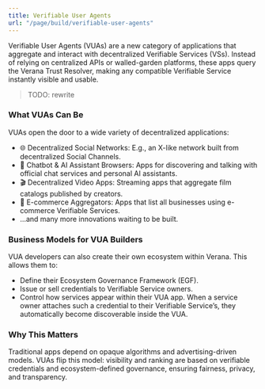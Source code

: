 ```yaml
---
title: Verifiable User Agents
url: "/page/build/verifiable-user-agents"
---
```


Verifiable User Agents (VUAs) are a new category of applications that aggregate and interact with decentralized Verifiable Services (VSs). Instead of relying on centralized APIs or walled-garden platforms, these apps query the Verana Trust Resolver, making any compatible Verifiable Service instantly visible and usable.

> TODO: rewrite

### What VUAs Can Be

VUAs open the door to a wide variety of decentralized applications:

- 🌐 Decentralized Social Networks: E.g., an X-like network built from decentralized Social Channels.
- 🤖 Chatbot & AI Assistant Browsers: Apps for discovering and talking with official chat services and personal AI assistants.
- 🎬 Decentralized Video Apps: Streaming apps that aggregate film catalogs published by creators.
- 🛒 E-commerce Aggregators: Apps that list all businesses using e-commerce Verifiable Services.
- …and many more innovations waiting to be built.

### Business Models for VUA Builders

VUA developers can also create their own ecosystem within Verana. This allows them to:

- Define their Ecosystem Governance Framework (EGF).
- Issue or sell credentials to Verifiable Service owners.
- Control how services appear within their VUA app. When a service owner attaches such a credential to their Verifiable Service’s, they automatically become discoverable inside the VUA.

### Why This Matters

Traditional apps depend on opaque algorithms and advertising-driven models. VUAs flip this model: visibility and ranking are based on verifiable credentials and ecosystem-defined governance, ensuring fairness, privacy, and transparency.
